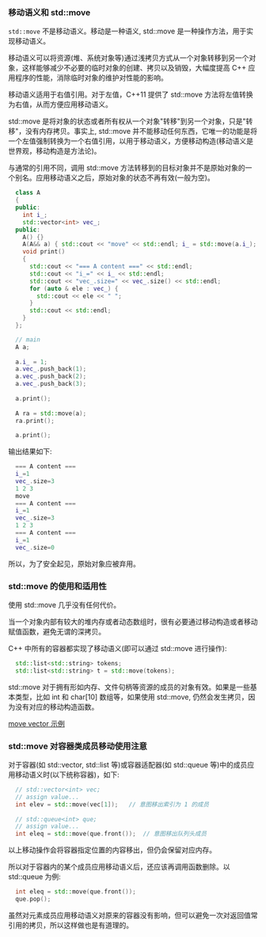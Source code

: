 
### 移动语义和 std::move

`std::move` 不是移动语义。移动是一种语义, std::move 是一种操作方法，用于实现移动语义。

移动语义可以将资源(堆、系统对象等)通过浅拷贝方式从一个对象转移到另一个对象，这样能够减少不必要的临时对象的创建、拷贝以及销毁，大幅度提高 C++ 应用程序的性能，消除临时对象的维护对性能的影响。

移动语义适用于右值引用。对于左值，C++11 提供了 std::move 方法将左值转换为右值，从而方便应用移动语义。

std::move 是将对象的状态或者所有权从一个对象"转移"到另一个对象，只是"转移"，没有内存拷贝。事实上, std::move 并不能移动任何东西，它唯一的功能是将一个左值强制转换为一个右值引用，以用于移动语义，方便移动构造(移动语义是世界观，移动构造是方法论)。

与通常的引用不同，调用 std::move 方法转移到的目标对象并不是原始对象的一个别名。应用移动语义之后，原始对象的状态不再有效(一般为空)。
```c++
  class A
  {
  public:
    int i_;
    std::vector<int> vec_;
  public:
    A() {}
    A(A&& a) { std::cout << "move" << std::endl; i_ = std::move(a.i_); vec_ = std::move(a.vec_); }
    void print()
    {
      std::cout << "=== A content ===" << std::endl;
      std::cout << "i_=" << i_ << std::endl;
      std::cout << "vec_.size=" << vec_.size() << std::endl;
      for (auto & ele : vec_) {
        std::cout << ele << " ";
      }
      std::cout << std::endl;
    }
  };

  // main
  A a;
  
  a.i_ = 1;
  a.vec_.push_back(1);
  a.vec_.push_back(2);
  a.vec_.push_back(3);
  
  a.print();
  
  A ra = std::move(a);
  ra.print();
  
  a.print();        
```
输出结果如下:
```c++
  === A content ===
  i_=1
  vec_.size=3
  1 2 3 
  move
  === A content ===
  i_=1
  vec_.size=3
  1 2 3 
  === A content ===
  i_=1
  vec_.size=0
```
所以，为了安全起见，原始对象应被弃用。


### std::move 的使用和适用性

使用 std::move 几乎没有任何代价。

当一个对象内部有较大的堆内存或者动态数组时，很有必要通过移动构造或者移动赋值函数，避免无谓的深拷贝。

C++ 中所有的容器都实现了移动语义(即可以通过 std::move 进行操作):
```c++
  std::list<std::string> tokens;
  std::list<std::string> t = std::move(tokens);
```

std::move 对于拥有形如内存、文件句柄等资源的成员的对象有效。如果是一些基本类型，比如 int 和 char[10] 数组等，如果使用 std::move, 仍然会发生拷贝，因为没有对应的移动构造函数。

[move vector 示例](t/02_move_vector.cpp)


### std::move 对容器类成员移动使用注意

对于容器(如 std::vector, std::list 等)或容器适配器(如 std::queue 等)中的成员应用移动语义时(以下统称容器)，如下:
```c++
  // std::vector<int> vec;
  // assign value...
  int elev = std::move(vec[1]);   // 意图移出索引为 1 的成员
  
  // std::queue<int> que;
  // assign value...
  int eleq = std::move(que.front());  // 意图移出队列头成员
```
以上移动操作会将容器指定位置的内容移出，但仍会保留对应内存。

所以对于容器内的某个成员应用移动语义后，还应该再调用函数删除。以 std::queue 为例:
```c++
  int eleq = std::move(que.front());
  que.pop();
```
虽然对元素成员应用移动语义对原来的容器没有影响，但可以避免一次对返回值常引用的拷贝，所以这样做也是有道理的。
